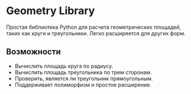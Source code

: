 # Geometry Library

Простая библиотека Python для расчета геометрических площадей, таких как круги и треугольники. Легко расширяется для других форм.

## Возможности

- Вычислить площадь круга по радиусу.
- Вычислить площадь треугольника по трем сторонам.
- Проверить, является ли треугольник прямоугольным.
- Поддерживает полиморфизм и простое расширение.